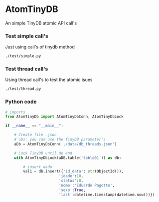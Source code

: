 # AtomTinyDB
An simple TinyDB atomic API call's 

### Test simple call's
Just using call's of tinydb method
```bash
./test/simple.py
```

### Test thread call's
Using thread call's to test the atomic isues
```bash
./test/thread.py
```

### Python code
```python
# imports
from AtomTinyDb import AtomTinyDbConn, AtomTinyDbLock

if __name__ == "__main__":

    # Create file .json 
    # obs: you cam use the TinyDB parameter's
    aDb = AtomTinyDbConn('./data/db_threads.json')

    # Lock TinyDB until de end
    with AtomTinyDbLock(aDB.table('table01')) as db:

        # insert dado
        val1 = db.insert({'id_data': str(ObjectId()),
                        'idade':10,
                        'status':0,
                        'nome':'Eduardo Pagotto',
                        'sexo':True,
                        'last':datetime.timestamp(datetime.now())})


```